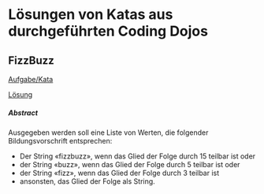 # Lösungen von Katas aus durchgeführten Coding Dojos

## FizzBuzz
[Aufgabe/Kata](http://codingdojo.org/kata/FizzBuzz/)

[Lösung](https://github.com/bastian-nolte/coding-dojos-de/tree/master/fizzbuzz)

##### Abstract
Ausgegeben werden soll eine Liste von Werten, die folgender Bildungsvorschrift entsprechen:
- Der String «fizzbuzz», wenn das Glied der Folge durch 15 teilbar ist oder
- der String «buzz», wenn das Glied der Folge durch 5 teilbar ist oder
- der String «fizz», wenn das Glied der Folge durch 3 teilbar ist
- ansonsten, das Glied der Folge als String.
